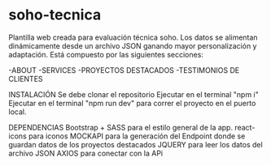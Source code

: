 # soho-tecnica

Plantilla web creada para evaluación técnica soho.
Los datos se alimentan dinámicamente desde un archivo JSON ganando mayor personalización y adaptación.
Está compuesto por las siguientes secciones:

-ABOUT
-SERVICES
-PROYECTOS DESTACADOS
-TESTIMONIOS DE CLIENTES

INSTALACIÓN
Se debe clonar el repositorio
Ejecutar en el terminal "npm i"
Ejecutar en el terminal "npm run dev" para correr el proyecto en el puerto local.

DEPENDENCIAS
Bootstrap + SASS para el estilo general de la app.
react-icons para iconos
MOCKAPI para la generación del Endpoint donde se guardan datos de los proyectos destacados
JQUERY para leer los datos del archivo JSON
AXIOS para conectar con la APi
